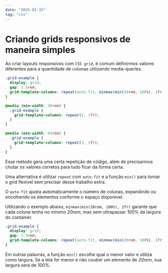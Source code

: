 ```yaml
---
date: "2025-02-25"
tag: "css"
---
```


<!--more-->

# Criando grids responsivos de maneira simples

Ao criar layouts responsivos com `CSS grid`, é comum definirmos valores diferentes para a quantidade de colunas utilizando media-queries.

```css
.grid-example {
  display: grid;
  gap: 1.5rem;
  grid-template-columns: repeat(auto-fit, minmax(min(20rem, 100%), 1fr));
}

@media (min-width: 48rem) {
  .grid-example {
    grid-template-columns: repeat(2, 1fr);
  }
}

@media (min-width: 64rem) {
  .grid-example {
    grid-template-columns: repeat(3, 1fr);
  }
}
```

Esse método gera uma certa repetição de código, além de precisarmos chutar os valores corretos para tudo ficar da forma certa.

Uma alternativa é utilizar `repeat` com `auto-fit` e a função `min()` para tornar o grid flexível sem precisar desse trabalho extra.

O `auto-fit` ajusta automaticamente o número de colunas, expandindo ou encolhendo os elementos conforme o espaço disponível.

Utilizando o exemplo abaixo, `minmax(min(20rem, 100%), 1fr)` garante que cada coluna tenha no mínimo _20rem_, mas sem ultrapassar _100%_ da largura do container.

```css
.grid-example {
  display: grid;
  gap: 1.5rem;
  grid-template-columns: repeat(auto-fit, minmax(min(20rem, 100%), 1fr));
}
```

Em outras palavras, a função `min()` escolhe qual o menor valor e utiliza como largura. Se a tela for menor e não couber um elemento de _20rem_, sua largura será de _100%_.
